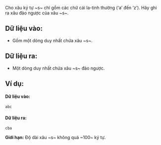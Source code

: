 Cho xâu ký tự ~s~ chỉ gồm các chữ cái la-tinh thường (‘a’ đến ‘z’). Hãy ghi ra xâu đảo ngược của xâu ~s~.

## Dữ liệu vào:
- Gồm một dòng duy nhất chứa xâu ~s~.

## Dữ liệu ra:
- Một dòng duy nhất chứa xâu ~s~ đảo ngược.

## Ví dụ:
#### Dữ liệu vào:
```
abc
```

#### Dữ liệu ra:
```
cba
```

**Giới hạn:** Độ dài xâu ~s~ không quá ~100~ ký tự.
